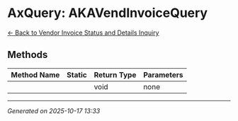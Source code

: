 # AxQuery: AKAVendInvoiceQuery

[← Back to Vendor Invoice Status and Details Inquiry](../README.md)

## Methods

| Method Name | Static | Return Type | Parameters |
|-------------|--------|-------------|------------|
|  |  | void | none |

---

*Generated on 2025-10-17 13:33*
